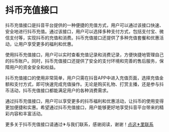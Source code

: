# 抖币充值接口

抖币充值接口是抖音平台提供的一种便捷的充值方式，用户可以通过该接口快速、安全地进行抖币充值。通过该接口，用户可以选择多种支付方式，包括支付宝、微信支付等，实现抖币的充值和消费。抖币充值接口还提供了多种充值套餐和优惠活动，让用户享受更多的福利和优惠。

使用抖币充值接口，用户可以实时查看充值记录和消费记录，方便快捷地管理自己的抖币账户。同时，抖币充值接口还提供了安全的支付环境和完善的售后服务，保障用户的资金安全和权益。

抖币充值接口的使用非常简单，用户只需在抖音APP中进入充值页面，选择充值金额和支付方式，即可快速完成充值操作。无论是购买礼物、打赏主播，还是参与抖币活动，抖币充值接口都能满足用户的各种消费需求。

通过抖币充值接口，用户可以享受更多的抖币福利和优惠活动，让抖币的使用变得更加便捷和实惠。希望通过抖币充值接口，用户能够更好地享受抖音平台带来的精彩内容和丰富活动。

更多关于抖币充值接口请通过✈与我们联系，感谢阅读，谢谢！[点这✈里联系](https://a.k02.cc)